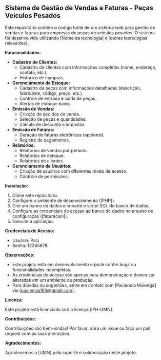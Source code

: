 ## Sistema de Gestão de Vendas e Faturas - Peças Veículos Pesados

Este repositório contém o código fonte de um sistema web para gestão de vendas e faturas para empresas de peças de veículos pesados. O sistema foi desenvolvido utilizando [Nome da tecnologia] e [outras tecnologias relevantes].

**Funcionalidades:**

* **Cadastro de Clientes:**
    * Cadastro de clientes com informações completas (nome, endereço, contato, etc.).
    * Histórico de compras.
* **Gerenciamento de Estoque:**
    * Cadastro de peças com informações detalhadas (descrição, fabricante, código, preço, etc.).
    * Controle de entrada e saída de peças.
    * Alertas de estoque baixo.
* **Emissão de Vendas:**
    * Criação de pedidos de venda.
    * Seleção de peças e quantidades.
    * Cálculo de desconto e impostos.
* **Emissão de Faturas:**
    * Geração de faturas eletrônicas (opcional).
    * Registro de pagamentos.
* **Relatórios:**
    * Relatórios de vendas por período.
    * Relatórios de estoque.
    * Relatórios de clientes.
* **Gerenciamento de Usuários:**
    * Criação de usuários com diferentes níveis de acesso.
    * Controle de permissões.

**Instalação:**

1. Clone este repositório.
2. Configure o ambiente de desenvolvimento ([PHP]).
3. Crie um banco de dados e importe o script SQL do banco de dados.
4. Configure as credenciais de acesso ao banco de dados no arquivo de configuração ([faturacion]).
5. Execute a aplicação.

**Credenciais de Acesso:**

* Usuário: Paci
* Senha: 12345678

**Observações:**

* Este projeto está em desenvolvimento e pode conter bugs ou funcionalidades incompletas.
* As credenciais de acesso são apenas para demonstração e devem ser alteradas em um ambiente de produção.
* Para dúvidas ou sugestões, entre em contato com [Paciencia Muienga] via [paciencia163@gmail.com].

**Licença:**

Este projeto está licenciado sob a licença [IPH-UMN].

**Contribuições:**

Contribuições são bem-vindas! Por favor, abra um issue ou faça um pull request com as suas alterações.

**Agradecimentos:**

Agradecemos a [UMN] pelo suporte e colaboração neste projeto.
